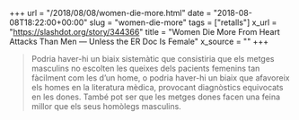 +++
url = "/2018/08/08/women-die-more.html"
date = "2018-08-08T18:22:00+00:00"
slug = "women-die-more"
tags = ["retalls"]
x_url = "https://slashdot.org/story/344366"
title = "Women Die More From Heart Attacks Than Men — Unless the ER Doc Is Female"
x_source = ""
+++


> Podria haver-hi un biaix sistemàtic que consistiria que els metges masculins no escolten les queixes dels pacients femenins tan fàcilment com les d’un home, o podria haver-hi un biaix que afavoreix els homes en la literatura mèdica, provocant diagnòstics equivocats en les dones. També pot ser que les metges dones facen una feina millor que els seus homòlegs masculins.

